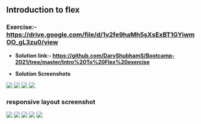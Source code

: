 ## Introduction to flex

### Exercise:- https://drive.google.com/file/d/1v2fe9haMh5sXsExBT1GYiwmOO_gL3zu0/view


* **Solution link:- https://github.com/DarvShubhamS/Bootcamp-2021/tree/master/Intro%20To%20Flex%20exercise**

* **Solution Screenshots**


<img src="https://github.com/DarvShubhamS/Bootcamp-2021/blob/master/Intro%20To%20Flex%20exercise/assets/screenshots/ss1.JPG" />

<img src="https://github.com/DarvShubhamS/Bootcamp-2021/blob/master/Intro%20To%20Flex%20exercise/assets/screenshots/ss2.JPG" />

<img src="https://github.com/DarvShubhamS/Bootcamp-2021/blob/master/Intro%20To%20Flex%20exercise/assets/screenshots/ss3.JPG" />

<img src="https://github.com/DarvShubhamS/Bootcamp-2021/blob/master/Intro%20To%20Flex%20exercise/assets/screenshots/ss4.JPG" />


### responsive layout screenshot

<img src="https://github.com/DarvShubhamS/Bootcamp-2021/blob/master/Intro%20To%20Flex%20exercise/assets/screenshots/ss_responsive1.JPG" />

<img src="https://github.com/DarvShubhamS/Bootcamp-2021/blob/master/Intro%20To%20Flex%20exercise/assets/screenshots/ss_responsive2.JPG" />

<img src="https://github.com/DarvShubhamS/Bootcamp-2021/blob/master/Intro%20To%20Flex%20exercise/assets/screenshots/ss_responsive3.JPG" />

<img src="https://github.com/DarvShubhamS/Bootcamp-2021/blob/master/Intro%20To%20Flex%20exercise/assets/screenshots/ss_responsive4.JPG" />

<img src="https://github.com/DarvShubhamS/Bootcamp-2021/blob/master/Intro%20To%20Flex%20exercise/assets/screenshots/ss_responsive5.JPG" />
